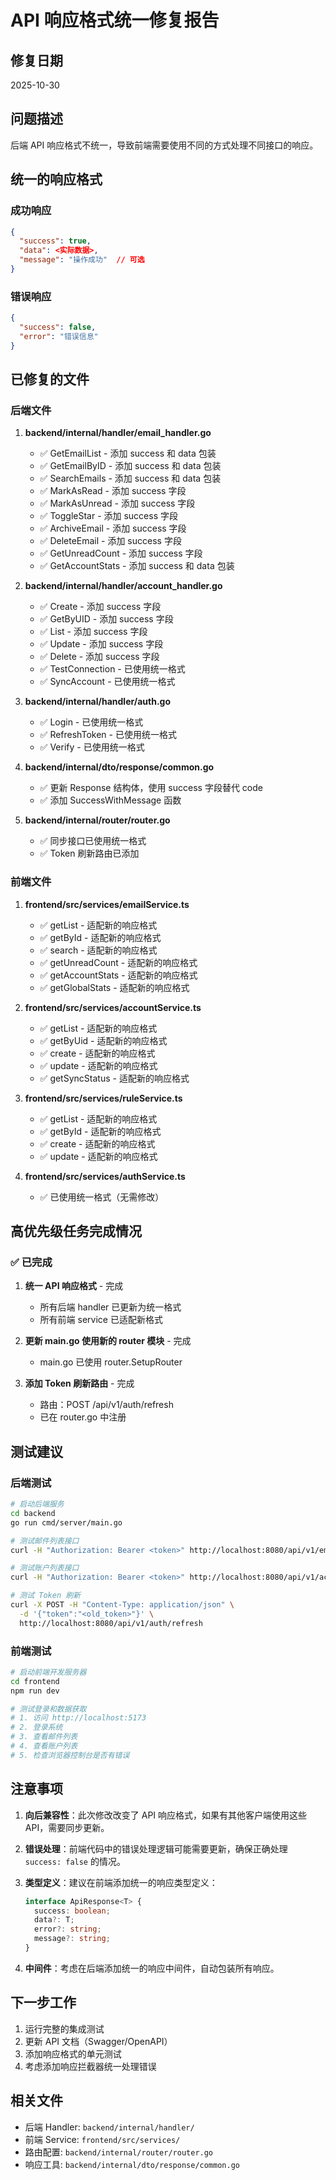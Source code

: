 # API 响应格式统一修复报告

## 修复日期
2025-10-30

## 问题描述
后端 API 响应格式不统一，导致前端需要使用不同的方式处理不同接口的响应。

## 统一的响应格式

### 成功响应
```json
{
  "success": true,
  "data": <实际数据>,
  "message": "操作成功"  // 可选
}
```

### 错误响应
```json
{
  "success": false,
  "error": "错误信息"
}
```

## 已修复的文件

### 后端文件

1. **backend/internal/handler/email_handler.go**
   - ✅ GetEmailList - 添加 success 和 data 包装
   - ✅ GetEmailByID - 添加 success 和 data 包装
   - ✅ SearchEmails - 添加 success 和 data 包装
   - ✅ MarkAsRead - 添加 success 字段
   - ✅ MarkAsUnread - 添加 success 字段
   - ✅ ToggleStar - 添加 success 字段
   - ✅ ArchiveEmail - 添加 success 字段
   - ✅ DeleteEmail - 添加 success 字段
   - ✅ GetUnreadCount - 添加 success 字段
   - ✅ GetAccountStats - 添加 success 和 data 包装

2. **backend/internal/handler/account_handler.go**
   - ✅ Create - 添加 success 字段
   - ✅ GetByUID - 添加 success 字段
   - ✅ List - 添加 success 字段
   - ✅ Update - 添加 success 字段
   - ✅ Delete - 添加 success 字段
   - ✅ TestConnection - 已使用统一格式
   - ✅ SyncAccount - 已使用统一格式

3. **backend/internal/handler/auth.go**
   - ✅ Login - 已使用统一格式
   - ✅ RefreshToken - 已使用统一格式
   - ✅ Verify - 已使用统一格式

4. **backend/internal/dto/response/common.go**
   - ✅ 更新 Response 结构体，使用 success 字段替代 code
   - ✅ 添加 SuccessWithMessage 函数

5. **backend/internal/router/router.go**
   - ✅ 同步接口已使用统一格式
   - ✅ Token 刷新路由已添加

### 前端文件

1. **frontend/src/services/emailService.ts**
   - ✅ getList - 适配新的响应格式
   - ✅ getById - 适配新的响应格式
   - ✅ search - 适配新的响应格式
   - ✅ getUnreadCount - 适配新的响应格式
   - ✅ getAccountStats - 适配新的响应格式
   - ✅ getGlobalStats - 适配新的响应格式

2. **frontend/src/services/accountService.ts**
   - ✅ getList - 适配新的响应格式
   - ✅ getByUid - 适配新的响应格式
   - ✅ create - 适配新的响应格式
   - ✅ update - 适配新的响应格式
   - ✅ getSyncStatus - 适配新的响应格式

3. **frontend/src/services/ruleService.ts**
   - ✅ getList - 适配新的响应格式
   - ✅ getById - 适配新的响应格式
   - ✅ create - 适配新的响应格式
   - ✅ update - 适配新的响应格式

4. **frontend/src/services/authService.ts**
   - ✅ 已使用统一格式（无需修改）

## 高优先级任务完成情况

### ✅ 已完成

1. **统一 API 响应格式** - 完成
   - 所有后端 handler 已更新为统一格式
   - 所有前端 service 已适配新格式

2. **更新 main.go 使用新的 router 模块** - 完成
   - main.go 已使用 router.SetupRouter

3. **添加 Token 刷新路由** - 完成
   - 路由：POST /api/v1/auth/refresh
   - 已在 router.go 中注册

## 测试建议

### 后端测试
```bash
# 启动后端服务
cd backend
go run cmd/server/main.go

# 测试邮件列表接口
curl -H "Authorization: Bearer <token>" http://localhost:8080/api/v1/emails

# 测试账户列表接口
curl -H "Authorization: Bearer <token>" http://localhost:8080/api/v1/accounts

# 测试 Token 刷新
curl -X POST -H "Content-Type: application/json" \
  -d '{"token":"<old_token>"}' \
  http://localhost:8080/api/v1/auth/refresh
```

### 前端测试
```bash
# 启动前端开发服务器
cd frontend
npm run dev

# 测试登录和数据获取
# 1. 访问 http://localhost:5173
# 2. 登录系统
# 3. 查看邮件列表
# 4. 查看账户列表
# 5. 检查浏览器控制台是否有错误
```

## 注意事项

1. **向后兼容性**：此次修改改变了 API 响应格式，如果有其他客户端使用这些 API，需要同步更新。

2. **错误处理**：前端代码中的错误处理逻辑可能需要更新，确保正确处理 `success: false` 的情况。

3. **类型定义**：建议在前端添加统一的响应类型定义：
   ```typescript
   interface ApiResponse<T> {
     success: boolean;
     data?: T;
     error?: string;
     message?: string;
   }
   ```

4. **中间件**：考虑在后端添加统一的响应中间件，自动包装所有响应。

## 下一步工作

1. 运行完整的集成测试
2. 更新 API 文档（Swagger/OpenAPI）
3. 添加响应格式的单元测试
4. 考虑添加响应拦截器统一处理错误

## 相关文件

- 后端 Handler: `backend/internal/handler/`
- 前端 Service: `frontend/src/services/`
- 路由配置: `backend/internal/router/router.go`
- 响应工具: `backend/internal/dto/response/common.go`
